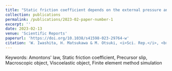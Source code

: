 ```yaml
---
title: "Static friction coefficient depends on the external pressure and block shape due to precursor slip"
collection: publications
permalink: /publications/2023-02-paper-number-1
excerpt: ''
date: 2023-02-13
venue: 'Scientific Reports'
paperurl: 'https://doi.org/10.1038/s41598-023-29764-w'
citation: 'W. Iwashita, H. Matsukawa & M. Otsuki, <i>Sci. Rep.</i>, <b>13</b>, 2511 (2023).'
---
```


Keywords: Amontons' law, Static friction coefficient, Precursor slip, Macroscopic object, Viscoelastic object, Finite element method simulation
